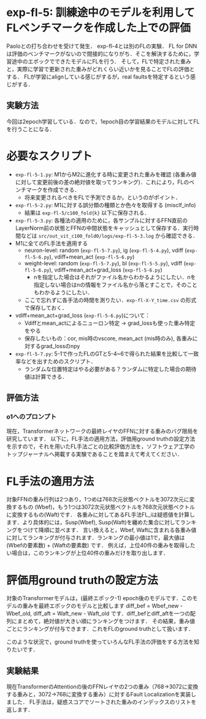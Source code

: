# exp-fl-5: 訓練途中のモデルを利用してFLベンチマークを作成した上での評価

Paoloとの打ち合わせを受けて発生．
exp-fl-4とは別のFLの実験．
FL for DNNは評価のベンチマークがないので間接的になりがち．そこを解決するために，学習途中のエポックでできたモデルにFLを行う．
そして，FLで特定された重みと，実際に学習で更新された重みがどれくらい近いかを見ることでFLの評価とする．
FLが学習にalignしている感じがするが，real faultsを特定するという感じがする．

## 実験方法
今回は2epoch学習している．なので，1epoch目の学習結果のモデルに対してFLを行うことになる．

# 必要なスクリプト
- `exp-fl-5-1.py`: M1からM2に進化する時に変更された重みを確認 (各重み値に対して変更前後の差の絶対値を取ってランキング)．これにより，FLのベンチマークを作成できる．
    - 将来変更されるべきをFLで予測できるか，というのがポイント．
- `exp-fl-5-2.py`: M1に対する誤分類の種類とか色々を取得する (misclf_info)
    - 結果は `exp-fl-5/c100_fold{k}` 以下に保存される．
- `exp-fl-5-3.py`: 各種法の適用のために，各サンプルに対するFFN直前のLayerNorm前の状態とFFNの中間状態をキャッシュとして保存する．実行時間などは `src/out_vit_c100_fold0/logs/exp-fl-5-3.log` から確認できる．
- M1に全てのFL手法を適用する
    - neuron-level: random (`exp-fl-5-7.py`), ig (`exp-fl-5-4.py`), vdiff (`exp-fl-5-6.py`), vdiff+mean_act (`exp-fl-5-6.py`)
    - weight-level: random (`exp-fl-5-7.py`), bl (`exp-fl-5-5.py`), vdiff (`exp-fl-5-6.py`), vdiff+mean_act+grad_loss (`exp-fl-5-6.py`)
        - nを指定した場合はそれがファイル名からわかるようにしたい．nを指定しない場合はnの情報をファイル名から落とすことで，そのこともわかるようにしたい．
    - ここで忘れずに各手法の時間を測りたい．`exp-fl-X-Y_time.csv` の形式で保存しておく．
- vdiff+mean_act+grad_loss (`exp-fl-5-6.py`)について：
    - Vdiffとmean_actによるニューロン特定 -> grad_lossも使った重み特定をやる
    - 保存したいもの：cor, mis時のvscore, mean_act (mis時のみ), 各重みに対するgrad_lossのnpy
- `exp-fl-5-7.py`: 5-1で作ったFLのGTと5-4~6で得られた結果を比較して一致率などを出すためのスクリプト．
    - ランダムな位置特定はやる必要がある？ランダムに特定した場合の期待値は計算できる．


## 評価方法
### o1へのプロンプト
現在，Transformerネットワークの最終レイヤのFFNに対する重みのバグ限局を研究しています．
以下に，FL手法の適用方法，評価用ground truthの設定方法を示すので，それを用いたFL手法ごとの比較評価方法を，ソフトウェア工学のトップジャーナルへ掲載する実験であることを踏まえて考えてください．

# FL手法の適用方法
対象FFNの重み行列は2つあり，1つめは768次元状態ベクトルを3072次元に変換するもの (Wbef)，もう1つは3072次元状態ベクトルを768次元状態ベクトルに変換するもの(Waft)です．
各重みに対してあるFL手法FL_iは疑惑値を計算します．より具体的には，Susp(Wbef), Susp(Waft)を纏めた集合に対してランキングをつけて降順に並べます．
言い換えると，Wbef, Waftに含まれる各重み値に対してランキングが付与されます．ランキングの最小値は1で，最大値は (Wbefの要素数) + (Waftの要素数) です．
例えば，上位40件の重みを取得したい場合は，このランキングが上位40件の重みだけを取り出します．

# 評価用ground truthの設定方法
対象のTransformerモデルは，(最終エポック-1) epoch後のモデルです．このモデルの重みを最終エポックのモデルと比較します
diff_bef = Wbef_new - Wbef_old, diff_aft = Waft_new - Waft_old です．diff_befとdiff_aftを一つの配列にまとめて，絶対値が大きい順にランキングをつけます．
その結果，重み値ごとにランキングが付与できます．これをFLのground truthとして扱います．

このような状況で，ground truthを使っていろんなFL手法の評価をする方法を知りたいです．

## 実験結果

現在TransformerのAttentionの後のFFNレイヤの2つの重み（768->3072に変換する重みと，3072->768に変換する重み）に対するFault Localizationを実装しました．
FL手法は，疑惑スコアでソートされた重みのインデックスのリストを返します．